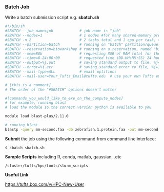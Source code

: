 ### Batch Job ###

Write a batch submission script e.g. **sbatch.sh**

```bash
#!/bin/sh
#SBATCH --job-name=job            # job name is "job"
#SBATCH --nodes=1                 # 1 nodes #for many shared-memory programs,please leave -N as 1.
#SBATCH -n 2                      # 2 tasks total and 1 cpu per task, that gives you 2 cpu cores for this job
#SBATCH --partition=batch         # running on "batch" partition/queue
#SBATCH --reservation=bioworkshop # running on a reservation, named "bioworkshop", if no access to reservation, omit this line
#SBATCH --mem=8Gb                 # requesting 8GB of RAM total for the number of cpus you requested
#SBATCH --time=0-24:00:00         # requested time (DD-HH:MM:SS) 24 hours
#SBATCH --output=%j.out           # saving standard output to file, %j=JOBID
#SBATCH --error=%j.err            # saving standard error to file, %j=JOBID
#SBATCH --mail-type=ALL           # email optitions
#SBATCH --mail-user=Your_Tufts_Email@tufts.edu  # use your own Tufts email address

# [this is a comment]
# The order of the "#SBATCH" options doesn't matter

#[commands_you_would_like_to_exe_on_the_compute_nodes]
# for example, running blast 
# load the module so the correct version python is available to you

module load blast-plus/2.11.0

# running blast
blastp -query mm-second.faa -db zebrafish.1.protein.faa -out mm-second.x.zebrafish.tsv -outfmt 6

```

**Submit** the job using the following command from command line interface:

`$ sbatch sbatch.sh`

**Sample Scripts** including R, conda, matlab, gaussian, .etc

`/cluster/tufts/hpc/tools/slurm_scripts`

**Useful Link**

https://tufts.box.com/v/HPC-New-User

